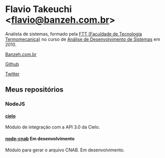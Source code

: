 # Flavio Takeuchi <[flavio@banzeh.com.br](mailto:flavio@banzeh.com.br)>

Analista de sistemas, formado pela [FTT (Faculdade de Tecnologia Termomecanica)](http://www.cefsa.org.br/faculdade/) no curso de [Análise de Desenvolvimento de Sistemas](http://www.cefsa.org.br/faculdade/cursos-tecnologicos/ads/) em 2010.

[Banzeh.com.br](http://banzeh.com.br)

[Github](https://github.com/banzeh)

[Twitter](http://twitter.com/banzeh)

## Meus repositórios

### NodeJS

#### [cielo](https://github.com/banzeh/cielo)

Módulo de integração com a API 3.0 da Cielo.

#### [node-cnab](https://github.com/banzeh/node-cnab) Em desenvolvimento

Módulo para gerar o arquivo CNAB. Em desenvolvimento.
